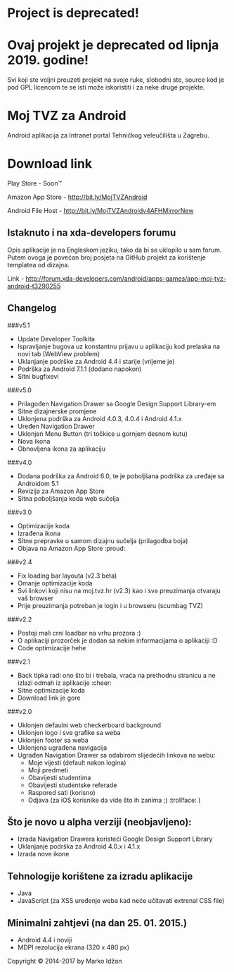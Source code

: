 # Project is deprecated!
# Ovaj projekt je deprecated od lipnja 2019. godine!

Svi koji ste voljni preuzeti projekt na svoje ruke, slobodni ste, source kod je pod GPL licencom te se isti može iskoristiti i za neke druge projekte.

# Moj TVZ za Android

Android aplikacija za Intranet portal Tehničkog veleučilišta u Zagrebu. 

# Download link

Play Store - Soon™

Amazon App Store - http://bit.ly/MojTVZAndroid

Android File Host - http://bit.ly/MojTVZAndroidv4AFHMirrorNew

## Istaknuto i na xda-developers forumu

Opis aplikacije je na Engleskom jeziku, tako da bi se uklopilo u sam forum. Putem ovoga je povećan broj posjeta na GitHub projekt za korištenje templatea od dizajna.

Link - http://forum.xda-developers.com/android/apps-games/app-moj-tvz-android-t3290255

## Changelog

###v5.1

* Update Developer Toolkita
* Ispravljanje bugova uz konstantnu prijavu u aplikaciju kod prelaska na novi tab (WebView problem)
* Uklanjanje podrške za Android 4.4 i starije (vrijeme je)
* Podrška za Android 7.1.1 (dodano napokon)
* Sitni bugfixevi

###v5.0

* Prilagođen Navigation Drawer sa Google Design Support Library-em
* Sitne dizajnerske promjene
* Uklonjena podrška za Android 4.0.3, 4.0.4 i Android 4.1.x
* Uređen Navigation Drawer
* Uklonjen Menu Button (tri točkice u gornjem desnom kutu)
* Nova ikona
* Obnovljena ikona za aplikaciju

###v4.0

* Dodana podrška za Android 6.0, te je poboljšana podrška za uređaje sa Androidom 5.1
* Revizija za Amazon App Store
* Sitna poboljšanja koda web sučelja

###v3.0

* Optimizacije koda
* Izrađena ikona
* Sitne prepravke u samom dizajnu sučelja (prilagodba boja)
* Objava na Amazon App Store :proud:

###v2.4

* Fix loading bar layouta (v2.3 beta)
* Omanje optimizacije koda
* Svi linkovi koji nisu na moj.tvz.hr (v2.3) kao i sva preuzimanja otvaraju vaš browser
* Prije preuzimanja potreban je login i u browseru (scumbag TVZ)

###v2.2

* Postoji mali crni loadbar na vrhu prozora :)
* O aplikaciji prozorček je dodan sa nekim informacijama o aplikaciji :D
* Code optimizacije hehe

###v2.1

* Back tipka radi ono što bi i trebala, vraća na prethodnu stranicu a ne izlazi odmah iz aplikacije :cheer:
* Sitne optimizacije koda
* Download link je gore

###v2.0

* Uklonjen defaulni web checkerboard background
* Uklonjen logo i sve grafike sa weba
* Uklonjen footer sa weba
* Uklonjena ugrađena navigacija 
* Ugrađen Navigation Drawer sa odabirom slijedećih linkova na webu:
    * Moje vijesti (default nakon logina)
    * Moji predmeti
    * Obavijesti studentima
    * Obavijesti studentske referade
    * Raspored sati (korisno)
    * Odjava (za iOS korisnike da vide što ih zanima ;) :trollface: )

## Što je novo u alpha verziji (neobjavljeno):

* Izrada Navigation Drawera koristeći Google Design Support Library
* Uklanjanje podrška za Android 4.0.x i 4.1.x
* Izrada nove ikone

## Tehnologije korištene za izradu aplikacije

* Java
* JavaScript (za XSS uređenje weba kad neće učitavati extrenal CSS file)


## Minimalni zahtjevi (na dan 25. 01. 2015.)

* Android 4.4 i noviji
* MDPI rezolucija ekrana (320 x 480 px)


Copyright &copy; 2014-2017 by Marko Idžan

